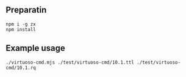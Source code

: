 ## Preparatin

```
npm i -g zx
npm install
```

## Example usage

```
./virtuoso-cmd.mjs ./test/virtuoso-cmd/10.1.ttl ./test/virtuoso-cmd/10.1.rq
```

